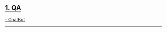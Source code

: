 
## [1. QA][1]
[- ChatBot][2]











---
[1]: https://github.com/Jie-Yuan/awesome-question-answering
[2]: https://github.com/warmheartli/ChatBotCourse
